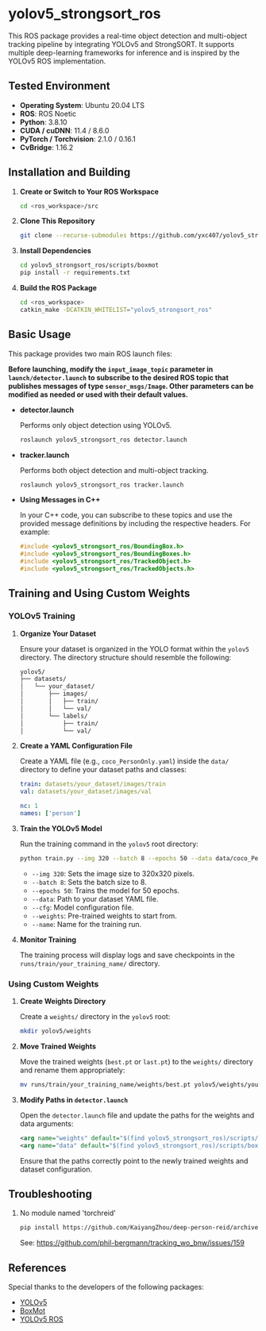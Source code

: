 # yolov5_strongsort_ros

This ROS package provides a real-time object detection and multi-object tracking pipeline by integrating YOLOv5 and StrongSORT. It supports multiple deep-learning frameworks for inference and is inspired by the YOLOv5 ROS implementation.

## Tested Environment
- **Operating System**: Ubuntu 20.04 LTS
- **ROS**: ROS Noetic
- **Python**: 3.8.10
- **CUDA / cuDNN**: 11.4 / 8.6.0
- **PyTorch / Torchvision**: 2.1.0 / 0.16.1
- **CvBridge**: 1.16.2

## Installation and Building
1. **Create or Switch to Your ROS Workspace**
    
    ```bash
    cd <ros_workspace>/src
    ```
2. **Clone This Repository**
    
    ```bash
    git clone --recurse-submodules https://github.com/yxc407/yolov5_strongsort_ros.git
    ```
3. **Install Dependencies**
    
    ```bash
    cd yolov5_strongsort_ros/scripts/boxmot
    pip install -r requirements.txt
    ```
4. **Build the ROS Package**
    
    ```bash
    cd <ros_workspace>
    catkin_make -DCATKIN_WHITELIST="yolov5_strongsort_ros"
    ```

## Basic Usage

This package provides two main ROS launch files:

**Before launching, modify the `input_image_topic` parameter in `launch/detector.launch` to subscribe to the desired ROS topic that publishes messages of type `sensor_msgs/Image`. Other parameters can be modified as needed or used with their default values.**

- **detector.launch**
  
    Performs only object detection using YOLOv5.
  
    ```bash
    roslaunch yolov5_strongsort_ros detector.launch
    ```
  
- **tracker.launch**
  
    Performs both object detection and multi-object tracking.
  
    ```bash
    roslaunch yolov5_strongsort_ros tracker.launch
    ```

- **Using Messages in C++**
  
    In your C++ code, you can subscribe to these topics and use the provided message definitions by including the respective headers. For example:
    ```c++
    #include <yolov5_strongsort_ros/BoundingBox.h>
    #include <yolov5_strongsort_ros/BoundingBoxes.h>
    #include <yolov5_strongsort_ros/TrackedObject.h>
    #include <yolov5_strongsort_ros/TrackedObjects.h>
    ```

## Training and Using Custom Weights

### YOLOv5 Training

1. **Organize Your Dataset**
    
    Ensure your dataset is organized in the YOLO format within the `yolov5` directory. The directory structure should resemble the following:
    ```bash
    yolov5/
    ├── datasets/
    │   └── your_dataset/
    │       ├── images/
    │       │   ├── train/
    │       │   └── val/
    │       └── labels/
    │           ├── train/
    │           └── val/
    ```
2. **Create a YAML Configuration File**
    
    Create a YAML file (e.g., `coco_PersonOnly.yaml`) inside the `data/` directory to define your dataset paths and classes:
    ```yaml
    train: datasets/your_dataset/images/train
    val: datasets/your_dataset/images/val

    nc: 1
    names: ['person']
    ```
3. **Train the YOLOv5 Model**
    
    Run the training command in the `yolov5` root directory:
    ```bash
    python train.py --img 320 --batch 8 --epochs 50 --data data/coco_PersonOnly.yaml --cfg models/yolov5s.yaml --weights yolov5s.pt --name your_training_name
    ```
    - `--img 320`: Sets the image size to 320x320 pixels.
    - `--batch 8`: Sets the batch size to 8.
    - `--epochs 50`: Trains the model for 50 epochs.
    - `--data`: Path to your dataset YAML file.
    - `--cfg`: Model configuration file.
    - `--weights`: Pre-trained weights to start from.
    - `--name`: Name for the training run.
4. **Monitor Training**
    
    The training process will display logs and save checkpoints in the `runs/train/your_training_name/` directory.

### Using Custom Weights

1. **Create Weights Directory**
    
    Create a `weights/` directory in the `yolov5` root:
    ```bash
    mkdir yolov5/weights
    ```
2. **Move Trained Weights**
    
    Move the trained weights (`best.pt` or `last.pt`) to the `weights/` directory and rename them appropriately:
    ```bash
    mv runs/train/your_training_name/weights/best.pt yolov5/weights/your_model_name.pt
    ```
3. **Modify Paths in `detector.launch`**
    
    Open the `detector.launch` file and update the paths for the weights and data arguments:
    ```xml
    <arg name="weights" default="$(find yolov5_strongsort_ros)/scripts/boxmot/yolov5/weights/your_model_name.pt" />
    <arg name="data" default="$(find yolov5_strongsort_ros)/scripts/boxmot/yolov5/data/coco_PersonOnly.yaml" />
    ```
    Ensure that the paths correctly point to the newly trained weights and dataset configuration.

## Troubleshooting
1. No module named 'torchreid'
    ```bash
    pip install https://github.com/KaiyangZhou/deep-person-reid/archive/master.zip
    ```
    See: https://github.com/phil-bergmann/tracking_wo_bnw/issues/159

## References

Special thanks to the developers of the following packages:
- [YOLOv5](https://github.com/ultralytics/yolov5)
- [BoxMot](https://github.com/mikel-brostrom/boxmot)
- [YOLOv5 ROS](https://github.com/mats-robotics/yolov5_ros)
